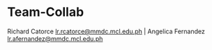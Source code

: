# Team-Collab
Richard Catorce  lr.rcatorce@mmdc.mcl.edu.ph | Angelica Fernandez  lr.afernandez@mmdc.mcl.edu.ph
